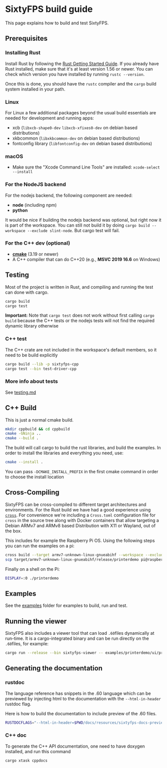# SixtyFPS build guide

This page explains how to build and test SixtyFPS.

## Prerequisites

### Installing Rust

Install Rust by following the [Rust Getting Started Guide](https://www.rust-lang.org/learn/get-started). If you already
have Rust installed, make sure that it's at least version 1.56 or newer. You can check which version you have installed
by running `rustc --version`.

Once this is done, you should have the ```rustc``` compiler and the ```cargo``` build system installed in your path.


### Linux

For Linux a few additional packages beyond the usual build essentials are needed for development and running apps:

  * xcb (`libxcb-shape0-dev` `libxcb-xfixes0-dev` on debian based distributions)
  * xkbcommon (`libxkbcommon-dev` on debian based distributions)
  * fontconfig library (`libfontconfig-dev` on debian based distributions)

### macOS

   * Make sure the "Xcode Command Line Tools" are installed: `xcode-select --install`
### For the NodeJS backend

For the nodejs backend, the following component are needed:

* **node** (including npm)
* **python**

It would be nice if building the nodejs backend was optional, but right now it is part of the workspace.
You can still not build it by doing `cargo build --workspace --exclude slint-node`. But cargo test will fail.

### For the C++ dev (optional)

* **[cmake](https://cmake.org/download/)** (3.19 or newer)
* A C++ compiler that can do C++20 (e.g., **MSVC 2019 16.6** on Windows)

## Testing

Most of the project is written in Rust, and compiling and running the test can
done with cargo.

```sh
cargo build
cargo test
```

**Important:** Note that `cargo test` does not work without first calling `cargo build` because the
C++ tests or the nodejs tests will not find the required dynamic library otherwise

### C++ test

The C++ crate are not included in the workspace's default members, so it need to be build explicitly

```sh
cargo build --lib -p sixtyfps-cpp
cargo test --bin test-driver-cpp
```

### More info about tests

See [testing.md](./testing.md)

## C++ Build

This is just a normal cmake build.

```sh
mkdir cppbuild && cd cppbuild
cmake -GNinja ..
cmake --build .
```

The build will call cargo to build the rust libraries, and build the examples.
In order to install the libraries and everything you need, use:

```sh
cmake --install .
```

You can pass `-DCMAKE_INSTALL_PREFIX` in the first cmake command in order to choose the install location

## Cross-Compiling

SixtyFPS can be cross-compiled to different target architectures and environments. For the Rust build we
have had a good experience using [`cross`](https://github.com/rust-embedded/cross). For convenience we're
including a `Cross.toml` configuration file for `cross` in the source tree along with Docker containers that
allow targeting a Debian ARMv7 and ARMv8 based Distribution with X11 or Wayland, out of the box.

This includes for example the Raspberry Pi OS. Using the following steps you can run the examples on a
pi:

```sh
cross build --target armv7-unknown-linux-gnueabihf --workspace --exclude slint-node --release
scp target/armv7-unknown-linux-gnueabihf/release/printerdemo pi@raspberrypi.local:.
```

Finally on a shell on the Pi:

```sh
DISPLAY=:0 ./printerdemo
```

## Examples

See the [examples](/examples) folder for examples to build, run and test.

## Running the viewer

SixtyFPS also includes a viewer tool that can load `.60`files dynamically at run-time. It is a
cargo-integrated binary and can be run directly on the `.60`files, for example:

```sh
cargo run --release --bin sixtyfps-viewer -- examples/printerdemo/ui/printerdemo.60
```

## Generating the documentation

### rustdoc

The language reference has snippets in the .60 language which can be previewed by injecting
html to the documentation with the `--html-in-header` rustdoc flag.

Here is how to build the documentation to include preview of the .60 files.

```sh
RUSTDOCFLAGS="--html-in-header=$PWD/docs/resources/sixtyfps-docs-preview.html --html-in-header=$PWD/docs/resources/sixtyfps-docs-highlight.html" cargo doc --no-deps
```

### C++ doc

To generate the C++ API documentation, one need to have doxygen installed, and run this command

```sh
cargo xtask cppdocs
```
